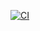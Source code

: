 [![CI](https://github.com/Codrich/atmo-layers/actions/workflows/ci.yml/badge.svg)](https://github.com/Codrich/atmo-layers/actions/workflows/ci.yml)
